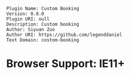     Plugin Name: Custom Booking
    Version: 0.0.0
    Plugin URI: null
    Description: Custom booking
    Author: Siyuan Zuo
    Author URI: https://github.com/legenddaniel
    Text Domain: costom-booking

# Browser Support: IE11+

